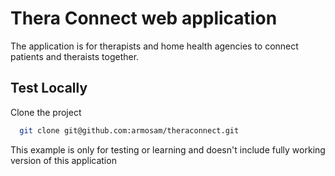 
# Thera Connect web application  
The application is for therapists and home health agencies to connect patients and theraists together.  


## Test Locally  

Clone the project  

~~~bash  
  git clone git@github.com:armosam/theraconnect.git
~~~

This example is only for testing or learning and doesn't include fully working version of this application  
